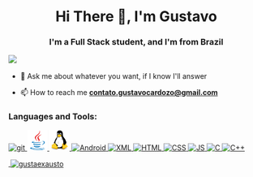 <h1 align="center">Hi There 👋, I'm Gustavo</h1>
<h3 align="center">I'm a Full Stack student, and I'm from Brazil</h3>

<p align="left"> <img src=https://komarev.com/ghpvc/?username=gustaexausto&label=Profile%20views&color=8a2be2 style=flat /> </p>

- 💬 Ask me about whatever you want, if I know I'll answer

- 📫 How to reach me **contato.gustavocardozo@gmail.com**

<h3 align="left">Languages and Tools:</h3>
<p align="left"> <a href="https://git-scm.com/" target="_blank"> <img src="https://www.vectorlogo.zone/logos/git-scm/git-scm-icon.svg" alt="git" width="40" height="40"/> </a> <a href="https://www.java.com" target="_blank"> <img src="https://raw.githubusercontent.com/devicons/devicon/master/icons/java/java-original.svg" alt="java" width="40" height="40"/> </a> <a width="40" height="40"/> </a> <a href="https://www.linux.org/" target="_blank"> <img src="https://raw.githubusercontent.com/devicons/devicon/master/icons/linux/linux-original.svg" alt="linux" width="40" height="40"/> </a> 
<a href="https://www.android.com/intl/pt-BR_br/" target="_blank"> <img src="https://cdn.icon-icons.com/icons2/836/PNG/512/Android_icon-icons.com_66772.png" alt="Android" width="40" height="40"/> </a> <a href="https://www.android.com/intl/pt-BR_br/" target="_blank">
<a width="40" height="40"/> </a> <a href="https://pt.wikipedia.org/wiki/XML/" target="_blank"> <img src="https://cdn.icon-icons.com/icons2/171/PNG/512/xml_23331.png" alt="XML" width="40" height="40"/> </a>
<a href="https://html5.org" target="_blank"> <img src="https://cdn.icon-icons.com/icons2/2107/PNG/512/file_type_html_icon_130541.png" alt="HTML" width="40" height="40"/> </a> <a href="https://html5.org" target="_blank"> 
<a href="https://en.wikipedia.org/wiki/CSSm" target="_blank"> <img src="https://cdn.icon-icons.com/icons2/2107/PNG/512/file_type_css_icon_130661.png" alt="CSS" width="40" height="40"/> </a> <a href="https://en.wikipedia.org/wiki/CSSm" target="_blank">
<a href="https://www.javascript.com/" target="_blank"> <img src="https://cdn.icon-icons.com/icons2/2108/PNG/512/javascript_icon_130900.png" alt="JS" width="40" height="40"/> </a> <a href="https://www.javascript.com" target="_blank">
<a href="https://en.wikipedia.org/wiki/C_(programming_language)" target="_blank"> <img src="https://cdn.icon-icons.com/icons2/2415/PNG/512/c_original_logo_icon_146611.png" alt="C" width="40" height="40"/> </a> <a href="https://en.wikipedia.org/wiki/C_(programming_language)" target="_blank">
<a href="https://pt.wikipedia.org/wiki/C%2B%2B" target="_blank"> <img src="https://img.icons8.com/color/50/000000/c-plus-plus-logo.png" alt="C++" width="40" height="40"/> </a> <a href="https://pt.wikipedia.org/wiki/C%2B%2B" target="_blank">
 
<p>&nbsp;<img align="center" src="https://github-readme-stats.vercel.app/api?username=gustaexausto&show_icons=true&locale=en" alt="gustaexausto" /></p>
